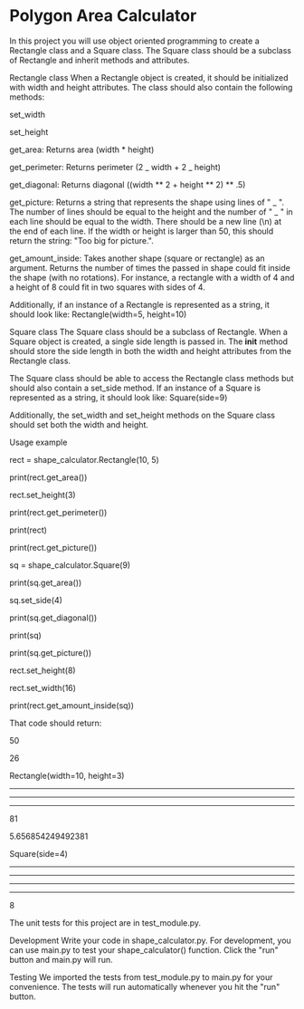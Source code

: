 # Polygon Area Calculator

In this project you will use object oriented programming to create a Rectangle class and a Square class. The Square class should be a subclass of Rectangle and inherit methods and attributes.

Rectangle class
When a Rectangle object is created, it should be initialized with width and height attributes. The class should also contain the following methods:

set_width

set_height

get_area: Returns area (width \* height)

get_perimeter: Returns perimeter (2 _ width + 2 _ height)

get_diagonal: Returns diagonal ((width ** 2 + height ** 2) \*\* .5)

get_picture: Returns a string that represents the shape using lines of " _ ". The number of lines should be equal to the height and the number of " _ " in each line should be equal to the width. There should be a new line (\n) at the end of each line. If the width or height is larger than 50, this should return the string: "Too big for picture.".

get_amount_inside: Takes another shape (square or rectangle) as an argument. Returns the number of times the passed in shape could fit inside the shape (with no rotations). For instance, a rectangle with a width of 4 and a height of 8 could fit in two squares with sides of 4.

Additionally, if an instance of a Rectangle is represented as a string, it should look like: Rectangle(width=5, height=10)

Square class
The Square class should be a subclass of Rectangle. When a Square object is created, a single side length is passed in. The **init** method should store the side length in both the width and height attributes from the Rectangle class.

The Square class should be able to access the Rectangle class methods but should also contain a set_side method. If an instance of a Square is represented as a string, it should look like: Square(side=9)

Additionally, the set_width and set_height methods on the Square class should set both the width and height.

Usage example

rect = shape_calculator.Rectangle(10, 5)

print(rect.get_area())

rect.set_height(3)

print(rect.get_perimeter())

print(rect)

print(rect.get_picture())

sq = shape_calculator.Square(9)

print(sq.get_area())

sq.set_side(4)

print(sq.get_diagonal())

print(sq)

print(sq.get_picture())

rect.set_height(8)

rect.set_width(16)

print(rect.get_amount_inside(sq))

That code should return:

50

26

Rectangle(width=10, height=3)

---

---

---

81

5.656854249492381

Square(side=4)

---

---

---

---

8

The unit tests for this project are in test_module.py.

Development
Write your code in shape_calculator.py. For development, you can use main.py to test your shape_calculator() function. Click the "run" button and main.py will run.

Testing
We imported the tests from test_module.py to main.py for your convenience. The tests will run automatically whenever you hit the "run" button.
